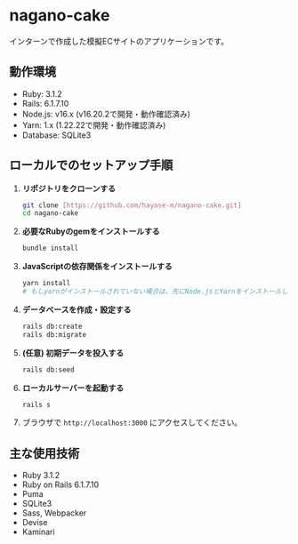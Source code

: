 # nagano-cake

インターンで作成した模擬ECサイトのアプリケーションです。

## 動作環境

* Ruby: 3.1.2
* Rails: 6.1.7.10
* Node.js: v16.x (v16.20.2で開発・動作確認済み)
* Yarn: 1.x (1.22.22で開発・動作確認済み)
* Database: SQLite3

## ローカルでのセットアップ手順

1.  **リポジトリをクローンする**
    ```bash
    git clone [https://github.com/hayase-m/nagano-cake.git]
    cd nagano-cake
    ```

2.  **必要なRubyのgemをインストールする**
    ```bash
    bundle install
    ```

3.  **JavaScriptの依存関係をインストールする**
    ```bash
    yarn install
    # もしyarnがインストールされていない場合は、先にNode.jsとYarnをインストールしてください。
    ```

4.  **データベースを作成・設定する**
    ```bash
    rails db:create
    rails db:migrate
    ```

5.  **(任意) 初期データを投入する**
    ```bash
    rails db:seed
    ```

6.  **ローカルサーバーを起動する**
    ```bash
    rails s
    ```

7.  ブラウザで `http://localhost:3000` にアクセスしてください。

## 主な使用技術

* Ruby 3.1.2
* Ruby on Rails 6.1.7.10
* Puma
* SQLite3
* Sass, Webpacker
* Devise
* Kaminari
